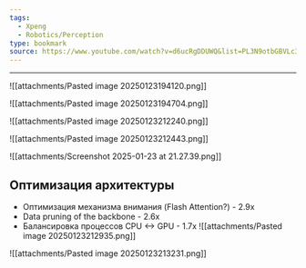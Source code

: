 ```yaml
---
tags:
  - Xpeng
  - Robotics/Perception
type: bookmark
source: https://www.youtube.com/watch?v=d6ucRgDDUWQ&list=PL3N9otbGBVLc3jdm6yrPtCWdE7C8AsNAy&index=7
---
```

---


![[attachments/Pasted image 20250123194120.png]]

![[attachments/Pasted image 20250123194704.png]]

![[attachments/Pasted image 20250123212240.png]]

![[attachments/Pasted image 20250123212443.png]]

![[attachments/Screenshot 2025-01-23 at 21.27.39.png]]

## Оптимизация архитектуры
- Оптимизация механизма внимания (Flash Attention?) - 2.9x
- Data pruning of the backbone - 2.6x
- Балансировка процессов CPU <-> GPU - 1.7x
![[attachments/Pasted image 20250123212935.png]]

![[attachments/Pasted image 20250123213231.png]]